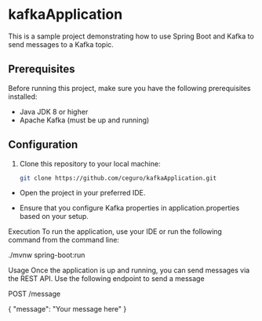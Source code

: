 ﻿# kafkaApplication

This is a sample project demonstrating how to use Spring Boot and Kafka to send messages to a Kafka topic.

## Prerequisites

Before running this project, make sure you have the following prerequisites installed:

- Java JDK 8 or higher
- Apache Kafka (must be up and running)

## Configuration

1. Clone this repository to your local machine:

   ```bash
   git clone https://github.com/ceguro/kafkaApplication.git

- Open the project in your preferred IDE.

- Ensure that you configure Kafka properties in application.properties based on your setup.

Execution
To run the application, use your IDE or run the following command from the command line:

./mvnw spring-boot:run

Usage
Once the application is up and running, you can send messages via the REST API. Use the following endpoint to send a message

POST /message

{
  "message": "Your message here"
}


